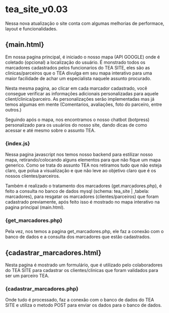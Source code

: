 # tea_site_v0.03
 
 Nessa nova atualização o site conta com algumas melhorias de performace, layout e funcionalidades.

 ## {main.html}
 Em nossa pagina principal, é iniciado o nosso mapa (API GOOGLE) onde é coletado (opcional) a localização do usuário. É monstrado todos os marcadores cadastrados pelos funcionarios do TEA SITE, eles são as clinicas/parceiros que o TEA divulga em seu mapa interativo para uma maior facilidade de achar um especialista naquele assunto procurado.

 Nesta mesma pagina, ao clicar em cada marcador cadastrado, você consegue verificar as informações adicionais personalizadas para aquele client/clinica/parceiro. As personalizações serão implementadas mas já temos algumas em mente (Comentarios, avaliações, foto do parceiro, entre outros.)

 Seguindo após o mapa, nos encontramos o nosso chatbot (botpress) personalizado para os usuários do nosso site, dando dicas de como acessar e até mesmo sobre o assunto TEA.

### {index.js}
Nessa pagina javascript nos temos nosso backend para estilizar nosso mapa, retirando/colocando alguns elementos para que não fique um mapa generico. Como se trata do assunto TEA nos retiramos tudo que não esteja claro, que polua a visualização e que não leve ao objetivo claro que é os nossos clientes/parceiros.

Também é realizado o tratamento dos marcadores (get.marcadores.php), é feito a consulta no banco de dados mysql (schema: tea_site | ,tabela: marcadores), para resgatar os marcadores (clientes/parceiros) que foram cadastrado previamente, após feito isso é mostrado no mapa interativo na pagina principal (main.html).

### {get_marcadores.php}
Pela vez, nos temos a pagina get_marcadores.php, ele faz a conexão com o banco de  dados e a consulta dos marcadores que estão cadastrados.

## {cadastrar_marcadores.html}
Nesta pagina é mostrado um formulário, que é utilizado pelo colaboradores do TEA SITE para cadastrar os clientes/clinicas que foram validados para ser um parceiro TEA.

### {cadastrar_marcadores.php}
Onde tudo é processado, faz a conexão com o banco de dados do TEA SITE e utiliza o metodo POST para enviar os dados para o banco de dados.



